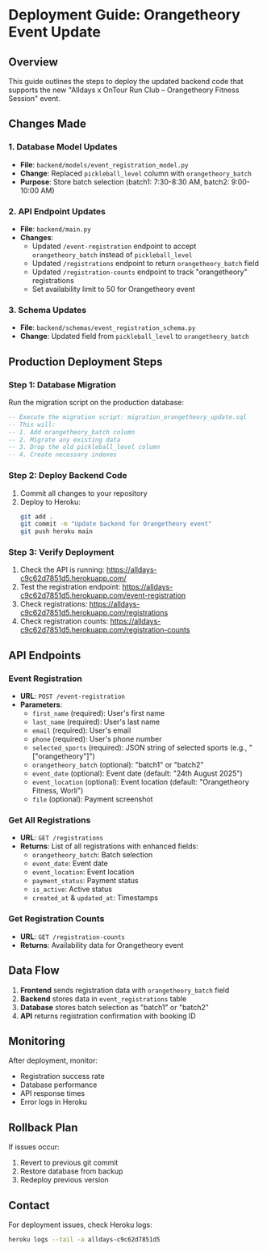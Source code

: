 # Deployment Guide: Orangetheory Event Update

## Overview
This guide outlines the steps to deploy the updated backend code that supports the new "Alldays x OnTour Run Club – Orangetheory Fitness Session" event.

## Changes Made

### 1. Database Model Updates
- **File**: `backend/models/event_registration_model.py`
- **Change**: Replaced `pickleball_level` column with `orangetheory_batch`
- **Purpose**: Store batch selection (batch1: 7:30-8:30 AM, batch2: 9:00-10:00 AM)

### 2. API Endpoint Updates
- **File**: `backend/main.py`
- **Changes**:
  - Updated `/event-registration` endpoint to accept `orangetheory_batch` instead of `pickleball_level`
  - Updated `/registrations` endpoint to return `orangetheory_batch` field
  - Updated `/registration-counts` endpoint to track "orangetheory" registrations
  - Set availability limit to 50 for Orangetheory event

### 3. Schema Updates
- **File**: `backend/schemas/event_registration_schema.py`
- **Change**: Updated field from `pickleball_level` to `orangetheory_batch`

## Production Deployment Steps

### Step 1: Database Migration
Run the migration script on the production database:

```sql
-- Execute the migration script: migration_orangetheory_update.sql
-- This will:
-- 1. Add orangetheory_batch column
-- 2. Migrate any existing data
-- 3. Drop the old pickleball_level column
-- 4. Create necessary indexes
```

### Step 2: Deploy Backend Code
1. Commit all changes to your repository
2. Deploy to Heroku:
   ```bash
   git add .
   git commit -m "Update backend for Orangetheory event"
   git push heroku main
   ```

### Step 3: Verify Deployment
1. Check the API is running: https://alldays-c9c62d7851d5.herokuapp.com/
2. Test the registration endpoint: https://alldays-c9c62d7851d5.herokuapp.com/event-registration
3. Check registrations: https://alldays-c9c62d7851d5.herokuapp.com/registrations
4. Check registration counts: https://alldays-c9c62d7851d5.herokuapp.com/registration-counts

## API Endpoints

### Event Registration
- **URL**: `POST /event-registration`
- **Parameters**:
  - `first_name` (required): User's first name
  - `last_name` (required): User's last name
  - `email` (required): User's email
  - `phone` (required): User's phone number
  - `selected_sports` (required): JSON string of selected sports (e.g., "[\"orangetheory\"]")
  - `orangetheory_batch` (optional): "batch1" or "batch2"
  - `event_date` (optional): Event date (default: "24th August 2025")
  - `event_location` (optional): Event location (default: "Orangetheory Fitness, Worli")
  - `file` (optional): Payment screenshot

### Get All Registrations
- **URL**: `GET /registrations`
- **Returns**: List of all registrations with enhanced fields:
  - `orangetheory_batch`: Batch selection
  - `event_date`: Event date
  - `event_location`: Event location
  - `payment_status`: Payment status
  - `is_active`: Active status
  - `created_at` & `updated_at`: Timestamps

### Get Registration Counts
- **URL**: `GET /registration-counts`
- **Returns**: Availability data for Orangetheory event

## Data Flow

1. **Frontend** sends registration data with `orangetheory_batch` field
2. **Backend** stores data in `event_registrations` table
3. **Database** stores batch selection as "batch1" or "batch2"
4. **API** returns registration confirmation with booking ID

## Monitoring

After deployment, monitor:
- Registration success rate
- Database performance
- API response times
- Error logs in Heroku

## Rollback Plan

If issues occur:
1. Revert to previous git commit
2. Restore database from backup
3. Redeploy previous version

## Contact

For deployment issues, check Heroku logs:
```bash
heroku logs --tail -a alldays-c9c62d7851d5
```
